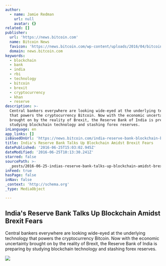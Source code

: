 ```yaml
---
author:
  - name: Jamie Redman
    url: null
    avatar: {}
related: []
publisher:
  url: 'https://news.bitcoin.com'
  name: Bitcoin News
  favicon: 'https://news.bitcoin.com/wp-content/uploads/2016/04/bitcoin_fav.png'
  domain: news.bitcoin.com
keywords:
  - blockchain
  - bank
  - india
  - rbi
  - technology
  - bitcoin
  - brexit
  - cryptocurrency
  - khan
  - reserve
description: >-
  Central bankers everywhere are looking wide-eyed at the underlying technology
  that powers the cryptocurrency Bitcoin. Now with the economic uncertainty
  brought on by the reality of Brexit, the Reserve Bank of India is preparing by
  studying blockchain technology and stashing forex reserves.
inLanguage: en
app_links: []
isBasedOnUrl: 'https://news.bitcoin.com/india-reserve-bank-blockchain-brexit/'
title: India's Reserve Bank Talks Up Blockchain Amidst Brexit Fears
datePublished: '2016-06-25T15:03:02.945Z'
dateModified: '2016-06-25T10:13:30.241Z'
starred: false
sourcePath: >-
  _posts/2016-06-25-indias-reserve-bank-talks-up-blockchain-amidst-brexit-fears.md
inFeed: true
hasPage: false
inNav: false
_context: 'http://schema.org'
_type: MediaObject

---
```

<article style=""><h1>India's Reserve Bank Talks Up Blockchain Amidst Brexit Fears</h1><p>Central bankers everywhere are looking wide-eyed at the underlying technology that powers the cryptocurrency Bitcoin. Now with the economic uncertainty brought on by the reality of Brexit, the Reserve Bank of India is preparing by studying blockchain technology and stashing forex reserves.</p><img src="https://news.bitcoin.com/wp-content/uploads/2016/06/RBI-Talks-Blockchain-Amidst-Brexit-Fears.jpg" /></article>